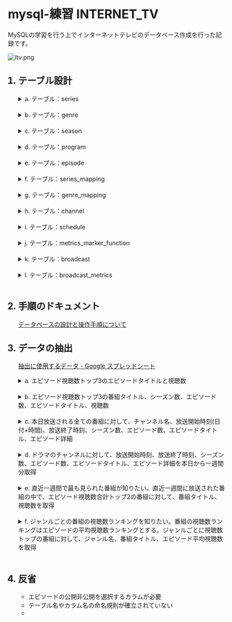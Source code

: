 <!-- # mysql-exercises INTERNET_TV -->
# mysql-練習 INTERNET_TV

MySQLの学習を行う上でインターネットテレビのデータベース作成を行った記録です。

![itv.png](https://gyazo.com/ce5493d717bb65ed0c989b4f020549eb.png)


<ol>

## <li>テーブル設計</li>

<details>
  <summary>a. テーブル：series</summary>

  <text><br>


|カラム名             |データ型        |NULL|キー      |初期値  |AUTO INCREMENT|
|:-:                  |:-:             |:-: |:-:       |:-:     |:-:           |
|series_id            |INT             |    |PRIMARY   |        |YES           |
|created_at           |DATETIME        |    |          |        |              |
|series_name          |VARCHAR(255)    |    |          |        |              |


  <br></text>

</details>
<br><details>
  <summary>b. テーブル：genre</summary>

  <text><br>


|カラム名             |データ型        |NULL|キー      |初期値  |AUTO INCREMENT|
|:-:                  |:-:             |:-: |:-:       |:-:     |:-:           |
|genre_id             |INT             |    |PRIMARY   |        |YES           |
|created_at           |DATETIME        |    |          |        |              |
|genre_name           |VARCHAR(255)    |    |          |        |              |


  <br></text>

</details>
<br><details>
  <summary>c. テーブル：season</summary>

  <text><br>


|カラム名             |データ型        |NULL|キー      |初期値  |AUTO INCREMENT|
|:-:                  |:-:             |:-: |:-:       |:-:     |:-:           |
|season_id            |INT             |    |PRIMARY   |        |YES           |
|created_at           |DATETIME        |    |          |        |              |
|season_name          |VARCHAR(255)    |    |          |        |              |


  <br></text>

</details>
<br><details>
  <summary>d. テーブル：program</summary>

  <text><br>


|カラム名             |データ型        |NULL|キー      |初期値  |AUTO INCREMENT|
|:-:                  |:-:             |:-: |:-:       |:-:     |:-:           |
|program_id           |INT             |    |PRIMARY   |        |YES           |
|created_at           |DATETIME        |    |          |        |              |
|program_title        |VARCHAR(255)    |    |          |        |              |
|description          |TEXT            |    |          |        |              |
|season_id            |INT             |    |          |        |              |
|main_genre_id        |INT             |    |          |        |              |

- 外部キー制約：season_id に対して season(season_id)、main_genre_id に対して genre(genre_id) から設定


  <br></text>

</details>
<br><details>
  <summary>e. テーブル：episode</summary>

  <text><br>


|カラム名             |データ型        |NULL|キー      |初期値  |AUTO INCREMENT|
|:-:                  |:-:             |:-: |:-:       |:-:     |:-:           |
|episode_id           |INT             |    |PRIMARY   |        |YES           |
|created_at           |DATETIME        |    |          |        |              |
|episode_title        |VARCHAR(255)    |    |          |        |              |
|description          |TEXT            |    |          |        |              |
|playtime             |INT             |    |          |        |              |
|on_air               |DATETIME        |    |          |        |              |
|views                |BIGINT          |    |          |0       |              |
|program_id           |INT             |    |          |        |              |

- 外部キー制約：program_id に対して program(program_id) から設定


  <br></text>

</details>
<br><details>
  <summary>f. テーブル：series_mapping</summary>

  <text><br>


|カラム名             |データ型        |NULL|キー      |初期値  |AUTO INCREMENT|
|:-:                  |:-:             |:-: |:-:       |:-:     |:-:           |
|series_mapping_id    |INT             |    |PRIMARY   |        |YES           |
|created_at           |DATETIME        |    |          |        |              |
|program_id           |INT             |    |          |        |              |
|series_id            |INT             |    |          |        |              |

- 外部キー制約：program_id に対して program(program_id)、series_id に対して series(series_id) から設定


  <br></text>

</details>
<br><details>
  <summary>g. テーブル：genre_mapping</summary>

  <text><br>


|カラム名             |データ型        |NULL|キー      |初期値  |AUTO INCREMENT|
|:-:                  |:-:             |:-: |:-:       |:-:     |:-:           |
|genre_mapping_id     |INT             |    |PRIMARY   |        |YES           |
|created_at           |DATETIME        |    |          |        |              |
|program_id           |INT             |    |          |        |              |
|genre_id             |INT             |    |          |        |              |

- 外部キー制約：program_id

 に対して program(program_id)、genre_id に対して genre(genre_id) から設定


  <br></text>

</details>
<br><details>
  <summary>h. テーブル：channel</summary>

  <text><br>


|カラム名             |データ型        |NULL|キー      |初期値  |AUTO INCREMENT|
|:-:                  |:-:             |:-: |:-:       |:-:     |:-:           |
|channel_id           |INT             |    |PRIMARY   |        |YES           |
|created_at           |DATETIME        |    |          |        |              |
|channel_name         |VARCHAR(255)    |    |          |        |              |


  <br></text>

</details>
<br><details>
  <summary>i. テーブル：schedule</summary>

  <text><br>


|カラム名             |データ型        |NULL|キー      |初期値  |AUTO INCREMENT|
|:-:                  |:-:             |:-: |:-:       |:-:     |:-:           |
|schedule_id          |INT             |    |PRIMARY   |        |YES           |
|created_at           |DATETIME        |    |          |        |              |
|channel_id           |INT             |    |          |        |              |
|start_time           |DATETIME        |    |          |        |              |
|end_time             |DATETIME        |    |          |        |              |

- 外部キー制約：channel_id に対して channel(channel_id) から設定


  <br></text>

</details>
<br><details>
  <summary>j. テーブル：metrics_marker_function</summary>

  <text><br>


|カラム名             |データ型        |NULL|キー      |初期値  |AUTO INCREMENT|
|:-:                  |:-:             |:-: |:-:       |:-:     |:-:           |
|metrics_marker_function_id|INT        |    |PRIMARY   |        |YES           |
|created_at           |DATETIME        |    |          |        |              |
|function_name        |VARCHAR(255)    |    |          |        |              |
|function_content     |TEXT            |    |          |        |              |


  <br></text>

</details>
<br><details>
  <summary>k. テーブル：broadcast</summary>

  <text><br>


|カラム名             |データ型        |NULL|キー      |初期値  |AUTO INCREMENT|
|:-:                  |:-:             |:-: |:-:       |:-:     |:-:           |
|broadcast_id         |INT             |    |PRIMARY   |        |YES           |
|created_at           |DATETIME        |    |          |        |              |
|episode_id           |INT             |    |          |        |              |
|schedule_id          |INT             |    |          |        |              |

- 外部キー制約：episode_id に対して episode(episode_id)、schedule_id に対して schedule(schedule_id) から設定


  <br></text>

</details>
<br><details>
  <summary>l. テーブル：broadcast_metrics</summary>

  <text><br>


|カラム名             |データ型        |NULL|キー      |初期値  |AUTO INCREMENT|
|:-:                  |:-:             |:-: |:-:       |:-:     |:-:           |
|broadcast_metrics_id |INT             |    |PRIMARY   |        |YES           |
|created_at           |DATETIME        |    |          |        |              |
|broadcast_id         |INT             |    |          |        |              |
|metrics_marker_function_id|INT        |    |          |        |              |

- 外部キー制約：broadcast_id に対して broadcast(broadcast_id)、metrics_marker_function_id に対して metrics_marker_function(metrics_marker_function_id) から設定


  <br></text>

</details>
<br>


## <li>手順のドキュメント</li>

[データベースの設計と操作手順について](./data_add_doc.md)

## <li>データの抽出</li>

[抽出に使用するデータ - Google スプレッドシート](https://docs.google.com/spreadsheets/d/1kQTzJCZSyCHkZ1HDM9EBShIv1jDWvWagYlhEuvLtioI/edit?usp=sharing)

<details>
  <summary>a. エピソード視聴数トップ3のエピソードタイトルと視聴数</summary>

  <text><br>

```sql
SELECT e.episode_title, e.views
  FROM episode e
 ORDER BY e.views DESC
 LIMIT 3
;
```

| episode_title | views     |
|-|-|
| ep3           | 999946789 |
| ep14          | 999733455 |
| ep8           | 999537708 |


  <br></text>

</details>
<br>
<details>
  <summary>b. エピソード視聴数トップ3の番組タイトル、シーズン数、エピソード数、エピソードタイトル、視聴数</summary>

  <text><br>

```sql
SELECT p.program_title AS Program_Title
     , e.episode_title AS Episode_Title
     , e.views AS View_Count
     , (
         SELECT COUNT(*)
           FROM program p2
          WHERE p2.season_id = p.season_id
       ) AS Total_season
     , (
         SELECT COUNT(*)
           FROM episode e2 
          WHERE e2.program_id = e.program_id
       ) AS Total_episode
     , (
         SELECT COUNT(*)+1
           FROM program p2
          WHERE p2.season_id = p.season_id AND p2.program_id < p.program_id
       ) AS Nth_season
     , (
         SELECT COUNT(*)+1
           FROM episode e2 
          WHERE e2.program_id = e.program_id AND e2.episode_id < e.episode_id
       ) AS Nth_episode
     , e.episode_title AS Episode_Title
     , e.views AS View_Count
  FROM episode e
  JOIN program p ON e.program_id = p.program_id
 ORDER BY e.views DESC
 LIMIT 3
;
```

| Program_Title                             | Episode_Title | View_Count | Total_season | Total_episode | Nth_season | Nth_episode | Episode_Title | View_Count |
|-|-|-|-|-|-|-|-|-|
| 素晴らしき世界 シーズン11                 | ep3           |  999946789 |           13 |            10 |         11 |           3 | ep3           |  999946789 |
| 夢見るピアノ シーズン2                    | ep14          |  999733455 |           14 |            14 |          2 |          14 | ep14          |  999733455 |
| スイートドリームス シーズン2              | ep8           |  999537708 |            6 |             9 |          2 |           8 | ep8           |  999537708 |

<!-- ```
mysql> SELECT * FROM program WHERE program_title LIKE '%夢見るピアノ シーズン%';
+------------+---------------------+-----------------------------------+-----------------------+-----------+---------------+
| program_id | created_at          | program_title                     | description           | season_id | main_genre_id |
+------------+---------------------+-----------------------------------+-----------------------+-----------+---------------+
|        243 | 2023-05-18 13:07:15 | 夢見るピアノ シーズン1            | 番組説明です。        |        28 |            22 |
|        244 | 2023-05-18 13:07:15 | 夢見るピアノ シーズン2            | 番組説明です。        |        28 |            22 |
|        245 | 2023-05-18 13:07:15 | 夢見るピアノ シーズン3            | 番組説明です。        |        28 |            22 |
|        246 | 2023-05-18 13:07:15 | 夢見るピアノ シーズン4            | 番組説明です。        |        28 |            22 |
|        247 | 2023-05-18 13:07:15 | 夢見るピアノ シーズン5            | 番組説明です。        |        28 |            22 |
|        248 | 2023-05-18 13:07:15 | 夢見るピアノ シーズン6            | 番組説明です。        |        28 |            22 |
|        249 | 2023-05-18 13:07:15 | 夢見るピアノ シーズン7            | 番組説明です。        |        28 |            22 |
|        250 | 2023-05-18 13:07:15 | 夢見るピアノ シーズン8            | 番組説明です。        |        28 |            22 |
|        251 | 2023-05-18 13:07:15 | 夢見るピアノ シーズン9            | 番組説明です。        |        28 |            22 |
|        252 | 2023-05-18 13:07:15 | 夢見るピアノ シーズン10           | 番組説明です。        |        28 |            22 |
|        253 | 2023-05-18 13:07:15 | 夢見るピアノ シーズン11           | 番組説明です。        |        28 |            22 |
|        254 | 2023-05-18 13:07:15 | 夢見るピアノ シーズン12           | 番組説明です。        |        28 |            22 |
|        255 | 2023-05-18 13:07:15 | 夢見るピアノ シーズン13           | 番組説明です。        |        28 |            22 |
|        256 | 2023-05-18 13:07:15 | 夢見るピアノ シーズン14           | 番組説明です。        |        28 |            22 |
+------------+---------------------+-----------------------------------+-----------------------+-----------+---------------+
``` -->

  <br></text>

</details>
<br>
<details>
  <summary>c. 本日放送される全ての番組に対して、チャンネル名、放送開始時刻(日付+時間)、放送終了時刻、シーズン数、エピソード数、エピソードタイトル、エピソード詳細</summary>

  <text><br>

```sql
SELECT ch.channel_name
     , s.start_time
     , TIME(s.end_time) AS End_time
     , (
         SELECT COUNT(*)+1
           FROM program p2
          WHERE p2.season_id = p.season_id AND p2.program_id < p.program_id
       ) AS Nth_season
     , (
         SELECT COUNT(*)+1
           FROM episode e2 
          WHERE e2.program_id = e.program_id AND e2.episode_id < e.episode_id
       ) AS Nth_episode
     , e.episode_title
     , e.description
  FROM channel ch
 INNER JOIN schedule s ON s.channel_id = ch.channel_id
 INNER JOIN broadcast b ON b.schedule_id = s.schedule_id
 INNER JOIN episode e ON e.episode_id = b.episode_id
 INNER JOIN program p ON p.program_id = e.program_id
 WHERE DATE(s.start_time) = CURDATE()
;

```

| channel_name | start_time          | End_time | Nth_season | Nth_episode | episode_title | description                    |
| ------------ | ------------------- | -------- | ---------- | ----------- | ------------- | ------------------------------ |
| ペット       | 2023-05-19 00:00:00 | 01:00:00 |         14 |           4 | ep4           | エピソード説明です。           |
| ドラマ1      | 2023-05-19 01:00:00 | 02:00:00 |          1 |           4 | ep4           | エピソード説明です。           |
| ドラマ2      | 2023-05-19 02:00:00 | 03:00:00 |          2 |           4 | ep4           | エピソード説明です。           |
| アニメ1      | 2023-05-19 03:00:00 | 04:00:00 |          3 |           4 | ep4           | エピソード説明です。           |
| アニメ2      | 2023-05-19 04:00:00 | 05:00:00 |          4 |           4 | ep4           | エピソード説明です。           |
| スポーツ     | 2023-05-19 05:00:00 | 06:00:00 |          5 |           4 | ep4           | エピソード説明です。           |
| ペット       | 2023-05-19 06:00:00 | 07:00:00 |          6 |           4 | ep4           | エピソード説明です。           |
| ドラマ1      | 2023-05-19 07:00:00 | 08:00:00 |          7 |           4 | ep4           | エピソード説明です。           |
| ドラマ2      | 2023-05-19 08:00:00 | 09:00:00 |          8 |           4 | ep4           | エピソード説明です。           |
| アニメ1      | 2023-05-19 09:00:00 | 10:00:00 |          9 |           4 | ep4           | エピソード説明です。           |
| ドラマ2      | 2023-05-19 14:00:00 | 15:00:00 |          3 |           4 | ep4           | エピソード説明です。           |
| アニメ1      | 2023-05-19 15:00:00 | 16:00:00 |          4 |           4 | ep4           | エピソード説明です。           |
| アニメ2      | 2023-05-19 16:00:00 | 17:00:00 |          5 |           4 | ep4           | エピソード説明です。           |
| スポーツ     | 2023-05-19 17:00:00 | 18:00:00 |          6 |           4 | ep4           | エピソード説明です。           |
| ペット       | 2023-05-19 18:00:00 | 19:00:00 |          7 |           4 | ep4           | エピソード説明です。           |
| ドラマ1      | 2023-05-19 19:00:00 | 20:00:00 |          8 |           4 | ep4           | エピソード説明です。           |
| ドラマ2      | 2023-05-19 20:00:00 | 21:00:00 |          9 |           4 | ep4           | エピソード説明です。           |
| アニメ1      | 2023-05-19 21:00:00 | 22:00:00 |         10 |           4 | ep4           | エピソード説明です。           |
| アニメ2      | 2023-05-19 22:00:00 | 23:00:00 |         11 |           4 | ep4           | エピソード説明です。           |
| スポーツ     | 2023-05-19 23:00:00 | 00:00:00 |         12 |           4 | ep4           | エピソード説明です。           |
| ペット       | 2023-05-19 00:00:00 | 01:00:00 |          5 |           3 | ep3           | エピソード説明です。           |
| ドラマ1      | 2023-05-19 01:00:00 | 02:00:00 |          6 |           3 | ep3           | エピソード説明です。           |
| ドラマ2      | 2023-05-19 02:00:00 | 03:00:00 |          7 |           3 | ep3           | エピソード説明です。           |
| アニメ1      | 2023-05-19 03:00:00 | 04:00:00 |          1 |           3 | ep3           | エピソード説明です。           |
| アニメ2      | 2023-05-19 04:00:00 | 05:00:00 |          2 |           3 | ep3           | エピソード説明です。           |
| スポーツ     | 2023-05-19 05:00:00 | 06:00:00 |          3 |           3 | ep3           | エピソード説明です。           |
| ペット       | 2023-05-19 06:00:00 | 07:00:00 |          4 |           3 | ep3           | エピソード説明です。           |
| アニメ1      | 2023-05-19 09:00:00 | 10:00:00 |          7 |           3 | ep3           | エピソード説明です。           |
| アニメ2      | 2023-05-19 10:00:00 | 11:00:00 |          8 |           3 | ep3           | エピソード説明です。           |
| スポーツ     | 2023-05-19 11:00:00 | 12:00:00 |          9 |           3 | ep3           | エピソード説明です。           |
| ペット       | 2023-05-19 12:00:00 | 13:00:00 |         10 |           3 | ep3           | エピソード説明です。           |
| ドラマ1      | 2023-05-19 13:00:00 | 14:00:00 |         11 |           3 | ep3           | エピソード説明です。           |
| ドラマ2      | 2023-05-19 14:00:00 | 15:00:00 |         12 |           3 | ep3           | エピソード説明です。           |
| アニメ1      | 2023-05-19 15:00:00 | 16:00:00 |         13 |           3 | ep3           | エピソード説明です。           |
| アニメ2      | 2023-05-19 16:00:00 | 17:00:00 |         14 |           3 | ep3           | エピソード説明です。           |
| スポーツ     | 2023-05-19 17:00:00 | 18:00:00 |          1 |           3 | ep3           | エピソード説明です。           |
| ペット       | 2023-05-19 18:00:00 | 19:00:00 |          2 |           3 | ep3           | エピソード説明です。           |
| ドラマ1      | 2023-05-19 19:00:00 | 20:00:00 |          3 |           3 | ep3           | エピソード説明です。           |
| ドラマ2      | 2023-05-19 20:00:00 | 21:00:00 |          4 |           3 | ep3           | エピソード説明です。           |
| アニメ1      | 2023-05-19 21:00:00 | 22:00:00 |          5 |           3 | ep3           | エピソード説明です。           |
| アニメ2      | 2023-05-19 22:00:00 | 23:00:00 |          6 |           3 | ep3           | エピソード説明です。           |
| スポーツ     | 2023-05-19 23:00:00 | 00:00:00 |          7 |           3 | ep3           | エピソード説明です。           |
| ペット       | 2023-05-19 00:00:00 | 01:00:00 |         16 |           2 | ep2           | エピソード説明です。           |
| ドラマ1      | 2023-05-19 01:00:00 | 02:00:00 |         17 |           2 | ep2           | エピソード説明です。           |
| ドラマ2      | 2023-05-19 02:00:00 | 03:00:00 |          1 |           2 | ep2           | エピソード説明です。           |
| アニメ1      | 2023-05-19 03:00:00 | 04:00:00 |          2 |           2 | ep2           | エピソード説明です。           |
| アニメ2      | 2023-05-19 04:00:00 | 05:00:00 |          3 |           2 | ep2           | エピソード説明です。           |
| スポーツ     | 2023-05-19 05:00:00 | 06:00:00 |          4 |           2 | ep2           | エピソード説明です。           |
| ペット       | 2023-05-19 06:00:00 | 07:00:00 |          5 |           2 | ep2           | エピソード説明です。           |
| ドラマ1      | 2023-05-19 07:00:00 | 08:00:00 |          6 |           2 | ep2           | エピソード説明です。           |
| ドラマ2      | 2023-05-19 08:00:00 | 09:00:00 |          7 |           2 | ep2           | エピソード説明です。           |
| アニメ1      | 2023-05-19 09:00:00 | 10:00:00 |          8 |           2 | ep2           | エピソード説明です。           |
| アニメ2      | 2023-05-19 10:00:00 | 11:00:00 |          1 |           2 | ep2           | エピソード説明です。           |
| スポーツ     | 2023-05-19 11:00:00 | 12:00:00 |          1 |           2 | ep2           | エピソード説明です。           |
| ペット       | 2023-05-19 12:00:00 | 13:00:00 |          2 |           2 | ep2           | エピソード説明です。           |
| ドラマ1      | 2023-05-19 13:00:00 | 14:00:00 |          3 |           2 | ep2           | エピソード説明です。           |
| ドラマ2      | 2023-05-19 14:00:00 | 15:00:00 |          4 |           2 | ep2           | エピソード説明です。           |
| アニメ1      | 2023-05-19 15:00:00 | 16:00:00 |          5 |           2 | ep2           | エピソード説明です。           |
| アニメ2      | 2023-05-19 16:00:00 | 17:00:00 |          6 |           2 | ep2           | エピソード説明です。           |
| スポーツ     | 2023-05-19 17:00:00 | 18:00:00 |          7 |           2 | ep2           | エピソード説明です。           |
| ペット       | 2023-05-19 18:00:00 | 19:00:00 |          8 |           2 | ep2           | エピソード説明です。           |
| ドラマ1      | 2023-05-19 19:00:00 | 20:00:00 |          9 |           2 | ep2           | エピソード説明です。           |
| ドラマ2      | 2023-05-19 20:00:00 | 21:00:00 |         10 |           2 | ep2           | エピソード説明です。           |
| アニメ1      | 2023-05-19 21:00:00 | 22:00:00 |          1 |           2 | ep2           | エピソード説明です。           |
| アニメ2      | 2023-05-19 22:00:00 | 23:00:00 |          2 |           2 | ep2           | エピソード説明です。           |
| スポーツ     | 2023-05-19 23:00:00 | 00:00:00 |          3 |           2 | ep2           | エピソード説明です。           |



  <br></text>

</details>
<br>
<details>
  <summary>d. ドラマのチャンネルに対して、放送開始時刻、放送終了時刻、シーズン数、エピソード数、エピソードタイトル、エピソード詳細を本日から一週間分取得</summary>

  <text><br>

```sql
SELECT * FROM channel WHERE channel_name LIKE 'ドラマ%';

```

| channel_id | created_at          | channel_name |
| ---------- | ------------------- | ------------ |
|          1 | 2023-05-18 13:07:18 | ドラマ1      |
|          2 | 2023-05-18 13:07:18 | ドラマ2      |


```sql

SELECT s.start_time
     , s.end_time
     , (
         SELECT COUNT(*)+1
           FROM program p2
          WHERE p2.season_id = p.season_id AND p2.program_id < p.program_id
       ) AS Nth_season
     , (
         SELECT COUNT(*)+1
           FROM episode e2 
          WHERE e2.program_id = e.program_id AND e2.episode_id < e.episode_id
       ) AS Nth_episode
     , e.episode_title
     , e.description
  FROM channel ch
 INNER JOIN schedule s ON s.channel_id = ch.channel_id
 INNER JOIN broadcast b ON b.schedule_id = s.schedule_id
 INNER JOIN episode e ON e.episode_id = b.episode_id
 INNER JOIN program p ON p.program_id = e.program_id
 WHERE (s.channel_id BETWEEN 1 AND 2)
   AND s.start_time BETWEEN CURDATE() AND DATE_ADD(CURDATE(), INTERVAL 7 DAY)
;
```

| start_time          | end_time            | Nth_season | Nth_episode | episode_title         | description                    |
| ------------------- | ------------------- | ---------- | ----------- | --------------------- | ------------------------------ |
| 2023-05-23 07:00:00 | 2023-05-23 08:00:00 |          2 |           5 | 大自然の美しさ        | エピソード説明です。           |
| 2023-05-24 01:00:00 | 2023-05-24 02:00:00 |          5 |           5 | ep5                   | エピソード説明です。           |
| 2023-05-24 07:00:00 | 2023-05-24 08:00:00 |         11 |           5 | ep5                   | エピソード説明です。           |
| 2023-05-25 01:00:00 | 2023-05-25 02:00:00 |         10 |           5 | ep5                   | エピソード説明です。           |
| 2023-05-25 07:00:00 | 2023-05-25 08:00:00 |          3 |           5 | ep5                   | エピソード説明です。           |
| 2023-05-25 19:00:00 | 2023-05-25 20:00:00 |          9 |           5 | ep5                   | エピソード説明です。           |
| 2023-05-19 01:00:00 | 2023-05-19 02:00:00 |          1 |           4 | ep4                   | エピソード説明です。           |
| 2023-05-19 07:00:00 | 2023-05-19 08:00:00 |          7 |           4 | ep4                   | エピソード説明です。           |
| 2023-05-19 19:00:00 | 2023-05-19 20:00:00 |          8 |           4 | ep4                   | エピソード説明です。           |
| 2023-05-20 01:00:00 | 2023-05-20 02:00:00 |         14 |           4 | ep4                   | エピソード説明です。           |
| 2023-05-20 07:00:00 | 2023-05-20 08:00:00 |          2 |           4 | ep4                   | エピソード説明です。           |
| 2023-05-20 13:00:00 | 2023-05-20 14:00:00 |          8 |           4 | ep4                   | エピソード説明です。           |
| 2023-05-20 19:00:00 | 2023-05-20 20:00:00 |         14 |           4 | ep4                   | エピソード説明です。           |
| 2023-05-21 01:00:00 | 2023-05-21 02:00:00 |          6 |           4 | ep4                   | エピソード説明です。           |
| 2023-05-21 07:00:00 | 2023-05-21 08:00:00 |          1 |           4 | ep4                   | エピソード説明です。           |
| 2023-05-21 13:00:00 | 2023-05-21 14:00:00 |          7 |           4 | ep4                   | エピソード説明です。           |
| 2023-05-21 19:00:00 | 2023-05-21 20:00:00 |         13 |           4 | ep4                   | エピソード説明です。           |
| 2023-05-22 07:00:00 | 2023-05-22 08:00:00 |          2 |           4 | ep4                   | エピソード説明です。           |
| 2023-05-22 13:00:00 | 2023-05-22 14:00:00 |          8 |           4 | ep4                   | エピソード説明です。           |
| 2023-05-22 19:00:00 | 2023-05-22 20:00:00 |          5 |           4 | ep4                   | エピソード説明です。           |
| 2023-05-23 01:00:00 | 2023-05-23 02:00:00 |         11 |           4 | ep4                   | エピソード説明です。           |
| 2023-05-23 07:00:00 | 2023-05-23 08:00:00 |         17 |           4 | ep4                   | エピソード説明です。           |
| 2023-05-23 19:00:00 | 2023-05-23 20:00:00 |          9 |           4 | ep4                   | エピソード説明です。           |
| 2023-05-24 01:00:00 | 2023-05-24 02:00:00 |         15 |           4 | ep4                   | エピソード説明です。           |
| 2023-05-24 07:00:00 | 2023-05-24 08:00:00 |          4 |           4 | ep4                   | エピソード説明です。           |
| 2023-05-24 13:00:00 | 2023-05-24 14:00:00 |          2 |           4 | ep4                   | エピソード説明です。           |
| 2023-05-24 19:00:00 | 2023-05-24 20:00:00 |          2 |           4 | ep4                   | エピソード説明です。           |
| 2023-05-25 01:00:00 | 2023-05-25 02:00:00 |          8 |           4 | ep4                   | エピソード説明です。           |
| 2023-05-25 07:00:00 | 2023-05-25 08:00:00 |         14 |           4 | ep4                   | エピソード説明です。           |
| 2023-05-25 13:00:00 | 2023-05-25 14:00:00 |          1 |           4 | ep4                   | エピソード説明です。           |
| 2023-05-25 19:00:00 | 2023-05-25 20:00:00 |          7 |           4 | ep4                   | エピソード説明です。           |
| 2023-05-19 01:00:00 | 2023-05-19 02:00:00 |          6 |           3 | ep3                   | エピソード説明です。           |
| 2023-05-19 13:00:00 | 2023-05-19 14:00:00 |         11 |           3 | ep3                   | エピソード説明です。           |
| 2023-05-19 19:00:00 | 2023-05-19 20:00:00 |          3 |           3 | ep3                   | エピソード説明です。           |
| 2023-05-20 01:00:00 | 2023-05-20 02:00:00 |          9 |           3 | ep3                   | エピソード説明です。           |
| 2023-05-20 13:00:00 | 2023-05-20 14:00:00 |          7 |           3 | ep3                   | エピソード説明です。           |
| 2023-05-21 01:00:00 | 2023-05-21 02:00:00 |          8 |           3 | ep3                   | エピソード説明です。           |
| 2023-05-21 07:00:00 | 2023-05-21 08:00:00 |          2 |           3 | ep3                   | エピソード説明です。           |
| 2023-05-21 13:00:00 | 2023-05-21 14:00:00 |          8 |           3 | ep3                   | エピソード説明です。           |
| 2023-05-22 01:00:00 | 2023-05-22 02:00:00 |         12 |           3 | ep3                   | エピソード説明です。           |
| 2023-05-22 07:00:00 | 2023-05-22 08:00:00 |          6 |           3 | ep3                   | エピソード説明です。           |
| 2023-05-22 13:00:00 | 2023-05-22 14:00:00 |          3 |           3 | ep3                   | エピソード説明です。           |
| 2023-05-23 01:00:00 | 2023-05-23 02:00:00 |          2 |           3 | ep3                   | エピソード説明です。           |
| 2023-05-23 07:00:00 | 2023-05-23 08:00:00 |          6 |           3 | ep3                   | エピソード説明です。           |
| 2023-05-23 13:00:00 | 2023-05-23 14:00:00 |         12 |           3 | ep3                   | エピソード説明です。           |
| 2023-05-23 19:00:00 | 2023-05-23 20:00:00 |          2 |           3 | ep3                   | エピソード説明です。           |
| 2023-05-24 01:00:00 | 2023-05-24 02:00:00 |          8 |           3 | ep3                   | エピソード説明です。           |
| 2023-05-24 13:00:00 | 2023-05-24 14:00:00 |          1 |           3 | ep3                   | エピソード説明です。           |
| 2023-05-24 19:00:00 | 2023-05-24 20:00:00 |          7 |           3 | ep3                   | エピソード説明です。           |
| 2023-05-25 01:00:00 | 2023-05-25 02:00:00 |          4 |           3 | ep3                   | エピソード説明です。           |
| 2023-05-25 07:00:00 | 2023-05-25 08:00:00 |         10 |           3 | ep3                   | エピソード説明です。           |
| 2023-05-25 19:00:00 | 2023-05-25 20:00:00 |         11 |           3 | ep3                   | エピソード説明です。           |
| 2023-05-19 01:00:00 | 2023-05-19 02:00:00 |         17 |           2 | ep2                   | エピソード説明です。           |
| 2023-05-19 07:00:00 | 2023-05-19 08:00:00 |          6 |           2 | ep2                   | エピソード説明です。           |
| 2023-05-19 13:00:00 | 2023-05-19 14:00:00 |          3 |           2 | ep2                   | エピソード説明です。           |
| 2023-05-19 19:00:00 | 2023-05-19 20:00:00 |          9 |           2 | ep2                   | エピソード説明です。           |
| 2023-05-20 01:00:00 | 2023-05-20 02:00:00 |          5 |           2 | ep2                   | エピソード説明です。           |
| 2023-05-20 07:00:00 | 2023-05-20 08:00:00 |         11 |           2 | ep2                   | エピソード説明です。           |
| 2023-05-20 13:00:00 | 2023-05-20 14:00:00 |         17 |           2 | ep2                   | エピソード説明です。           |
| 2023-05-20 19:00:00 | 2023-05-20 20:00:00 |          5 |           2 | ep2                   | エピソード説明です。           |
| 2023-05-21 01:00:00 | 2023-05-21 02:00:00 |          6 |           2 | ep2                   | エピソード説明です。           |
| 2023-05-21 07:00:00 | 2023-05-21 08:00:00 |         12 |           2 | ep2                   | エピソード説明です。           |
| 2023-05-21 13:00:00 | 2023-05-21 14:00:00 |          1 |           2 | ep2                   | エピソード説明です。           |
| 2023-05-21 19:00:00 | 2023-05-21 20:00:00 |          7 |           2 | ep2                   | エピソード説明です。           |
| 2023-05-22 01:00:00 | 2023-05-22 02:00:00 |         13 |           2 | ep2                   | エピソード説明です。           |
| 2023-05-22 13:00:00 | 2023-05-22 14:00:00 |          2 |           2 | ep2                   | エピソード説明です。           |
| 2023-05-22 19:00:00 | 2023-05-22 20:00:00 |          8 |           2 | ep2                   | エピソード説明です。           |
| 2023-05-23 01:00:00 | 2023-05-23 02:00:00 |         14 |           2 | ep2                   | エピソード説明です。           |
| 2023-05-23 07:00:00 | 2023-05-23 08:00:00 |          4 |           2 | ep2                   | エピソード説明です。           |
| 2023-05-23 13:00:00 | 2023-05-23 14:00:00 |         10 |           2 | ep2                   | エピソード説明です。           |
| 2023-05-23 19:00:00 | 2023-05-23 20:00:00 |         16 |           2 | ep2                   | エピソード説明です。           |
| 2023-05-24 01:00:00 | 2023-05-24 02:00:00 |          3 |           2 | ep2                   | エピソード説明です。           |
| 2023-05-24 07:00:00 | 2023-05-24 08:00:00 |          5 |           2 | ep2                   | エピソード説明です。           |
| 2023-05-24 13:00:00 | 2023-05-24 14:00:00 |         11 |           2 | ep2                   | エピソード説明です。           |
| 2023-05-24 19:00:00 | 2023-05-24 20:00:00 |         17 |           2 | ep2                   | エピソード説明です。           |
| 2023-05-25 01:00:00 | 2023-05-25 02:00:00 |          6 |           2 | ep2                   | エピソード説明です。           |
| 2023-05-25 07:00:00 | 2023-05-25 08:00:00 |          6 |           2 | ep2                   | エピソード説明です。           |
| 2023-05-25 13:00:00 | 2023-05-25 14:00:00 |          6 |           2 | ep2                   | エピソード説明です。           |
| 2023-05-23 08:00:00 | 2023-05-23 09:00:00 |          3 |           5 | 未来の食事            | エピソード説明です。           |
| 2023-05-23 14:00:00 | 2023-05-23 15:00:00 |          9 |           5 | ep5                   | エピソード説明です。           |
| 2023-05-24 02:00:00 | 2023-05-24 03:00:00 |          6 |           5 | ep5                   | エピソード説明です。           |
| 2023-05-24 14:00:00 | 2023-05-24 15:00:00 |         18 |           5 | ep5                   | エピソード説明です。           |
| 2023-05-25 02:00:00 | 2023-05-25 03:00:00 |         11 |           5 | ep5                   | エピソード説明です。           |
| 2023-05-25 08:00:00 | 2023-05-25 09:00:00 |          4 |           5 | ep5                   | エピソード説明です。           |
| 2023-05-25 20:00:00 | 2023-05-25 21:00:00 |         10 |           5 | ep5                   | エピソード説明です。           |
| 2023-05-19 02:00:00 | 2023-05-19 03:00:00 |          2 |           4 | ep4                   | エピソード説明です。           |
| 2023-05-19 08:00:00 | 2023-05-19 09:00:00 |          8 |           4 | ep4                   | エピソード説明です。           |
| 2023-05-19 14:00:00 | 2023-05-19 15:00:00 |          3 |           4 | ep4                   | エピソード説明です。           |
| 2023-05-19 20:00:00 | 2023-05-19 21:00:00 |          9 |           4 | ep4                   | エピソード説明です。           |
| 2023-05-20 02:00:00 | 2023-05-20 03:00:00 |         15 |           4 | ep4                   | エピソード説明です。           |
| 2023-05-20 08:00:00 | 2023-05-20 09:00:00 |          3 |           4 | ep4                   | エピソード説明です。           |
| 2023-05-20 20:00:00 | 2023-05-20 21:00:00 |          1 |           4 | ep4                   | エピソード説明です。           |
| 2023-05-21 02:00:00 | 2023-05-21 03:00:00 |          7 |           4 | ep4                   | エピソード説明です。           |
| 2023-05-21 08:00:00 | 2023-05-21 09:00:00 |          2 |           4 | ep4                   | エピソード説明です。           |
| 2023-05-21 14:00:00 | 2023-05-21 15:00:00 |          8 |           4 | ep4                   | エピソード説明です。           |
| 2023-05-21 20:00:00 | 2023-05-21 21:00:00 |         14 |           4 | ep4                   | エピソード説明です。           |
| 2023-05-22 02:00:00 | 2023-05-22 03:00:00 |          3 |           4 | ep4                   | エピソード説明です。           |
| 2023-05-22 08:00:00 | 2023-05-22 09:00:00 |          3 |           4 | ep4                   | エピソード説明です。           |
| 2023-05-22 14:00:00 | 2023-05-22 15:00:00 |          1 |           4 | ep4                   | エピソード説明です。           |
| 2023-05-22 20:00:00 | 2023-05-22 21:00:00 |          6 |           4 | ep4                   | エピソード説明です。           |
| 2023-05-23 08:00:00 | 2023-05-23 09:00:00 |          1 |           4 | ep4                   | エピソード説明です。           |
| 2023-05-23 14:00:00 | 2023-05-23 15:00:00 |          4 |           4 | ep4                   | エピソード説明です。           |
| 2023-05-24 02:00:00 | 2023-05-24 03:00:00 |         16 |           4 | ep4                   | エピソード説明です。           |
| 2023-05-24 08:00:00 | 2023-05-24 09:00:00 |          5 |           4 | ep4                   | エピソード説明です。           |
| 2023-05-24 14:00:00 | 2023-05-24 15:00:00 |          3 |           4 | ep4                   | エピソード説明です。           |
| 2023-05-24 20:00:00 | 2023-05-24 21:00:00 |          3 |           4 | ep4                   | エピソード説明です。           |
| 2023-05-25 02:00:00 | 2023-05-25 03:00:00 |          9 |           4 | ep4                   | エピソード説明です。           |
| 2023-05-25 08:00:00 | 2023-05-25 09:00:00 |         15 |           4 | ep4                   | エピソード説明です。           |
| 2023-05-25 14:00:00 | 2023-05-25 15:00:00 |          2 |           4 | ep4                   | エピソード説明です。           |
| 2023-05-25 20:00:00 | 2023-05-25 21:00:00 |          1 |           4 | ep4                   | エピソード説明です。           |
| 2023-05-19 02:00:00 | 2023-05-19 03:00:00 |          7 |           3 | ep3                   | エピソード説明です。           |
| 2023-05-19 14:00:00 | 2023-05-19 15:00:00 |         12 |           3 | ep3                   | エピソード説明です。           |
| 2023-05-19 20:00:00 | 2023-05-19 21:00:00 |          4 |           3 | ep3                   | エピソード説明です。           |
| 2023-05-20 02:00:00 | 2023-05-20 03:00:00 |         10 |           3 | ep3                   | エピソード説明です。           |
| 2023-05-20 08:00:00 | 2023-05-20 09:00:00 |          2 |           3 | ep3                   | エピソード説明です。           |
| 2023-05-20 14:00:00 | 2023-05-20 15:00:00 |          8 |           3 | ep3                   | エピソード説明です。           |
| 2023-05-20 20:00:00 | 2023-05-20 21:00:00 |          3 |           3 | ep3                   | エピソード説明です。           |
| 2023-05-21 02:00:00 | 2023-05-21 03:00:00 |          9 |           3 | ep3                   | エピソード説明です。           |
| 2023-05-21 14:00:00 | 2023-05-21 15:00:00 |          1 |           3 | ep3                   | エピソード説明です。           |
| 2023-05-21 20:00:00 | 2023-05-21 21:00:00 |          7 |           3 | ep3                   | エピソード説明です。           |
| 2023-05-22 02:00:00 | 2023-05-22 03:00:00 |          1 |           3 | ep3                   | エピソード説明です。           |
| 2023-05-22 08:00:00 | 2023-05-22 09:00:00 |          7 |           3 | ep3                   | エピソード説明です。           |
| 2023-05-22 20:00:00 | 2023-05-22 21:00:00 |          6 |           3 | ep3                   | エピソード説明です。           |
| 2023-05-23 02:00:00 | 2023-05-23 03:00:00 |          1 |           3 | ep3                   | エピソード説明です。           |
| 2023-05-23 08:00:00 | 2023-05-23 09:00:00 |          7 |           3 | ep3                   | エピソード説明です。           |
| 2023-05-23 14:00:00 | 2023-05-23 15:00:00 |         13 |           3 | ep3                   | エピソード説明です。           |
| 2023-05-23 20:00:00 | 2023-05-23 21:00:00 |          3 |           3 | ep3                   | エピソード説明です。           |
| 2023-05-24 02:00:00 | 2023-05-24 03:00:00 |          9 |           3 | ep3                   | エピソード説明です。           |
| 2023-05-24 08:00:00 | 2023-05-24 09:00:00 |         15 |           3 | ep3                   | エピソード説明です。           |
| 2023-05-24 14:00:00 | 2023-05-24 15:00:00 |          2 |           3 | ep3                   | エピソード説明です。           |
| 2023-05-24 20:00:00 | 2023-05-24 21:00:00 |          8 |           3 | ep3                   | エピソード説明です。           |
| 2023-05-25 02:00:00 | 2023-05-25 03:00:00 |          5 |           3 | ep3                   | エピソード説明です。           |
| 2023-05-25 08:00:00 | 2023-05-25 09:00:00 |         11 |           3 | ep3                   | エピソード説明です。           |
| 2023-05-25 14:00:00 | 2023-05-25 15:00:00 |          6 |           3 | ep3                   | エピソード説明です。           |
| 2023-05-19 02:00:00 | 2023-05-19 03:00:00 |          1 |           2 | ep2                   | エピソード説明です。           |
| 2023-05-19 08:00:00 | 2023-05-19 09:00:00 |          7 |           2 | ep2                   | エピソード説明です。           |
| 2023-05-19 14:00:00 | 2023-05-19 15:00:00 |          4 |           2 | ep2                   | エピソード説明です。           |
| 2023-05-19 20:00:00 | 2023-05-19 21:00:00 |         10 |           2 | ep2                   | エピソード説明です。           |
| 2023-05-20 02:00:00 | 2023-05-20 03:00:00 |          6 |           2 | ep2                   | エピソード説明です。           |
| 2023-05-20 14:00:00 | 2023-05-20 15:00:00 |         18 |           2 | ep2                   | エピソード説明です。           |
| 2023-05-20 20:00:00 | 2023-05-20 21:00:00 |          1 |           2 | ep2                   | エピソード説明です。           |
| 2023-05-21 02:00:00 | 2023-05-21 03:00:00 |          7 |           2 | ep2                   | エピソード説明です。           |
| 2023-05-21 08:00:00 | 2023-05-21 09:00:00 |         13 |           2 | ep2                   | エピソード説明です。           |
| 2023-05-21 14:00:00 | 2023-05-21 15:00:00 |          2 |           2 | ep2                   | エピソード説明です。           |
| 2023-05-21 20:00:00 | 2023-05-21 21:00:00 |          8 |           2 | ep2                   | エピソード説明です。           |
| 2023-05-22 02:00:00 | 2023-05-22 03:00:00 |         14 |           2 | ep2                   | エピソード説明です。           |
| 2023-05-22 08:00:00 | 2023-05-22 09:00:00 |          3 |           2 | ep2                   | エピソード説明です。           |
| 2023-05-22 14:00:00 | 2023-05-22 15:00:00 |          3 |           2 | ep2                   | エピソード説明です。           |
| 2023-05-22 20:00:00 | 2023-05-22 21:00:00 |          9 |           2 | ep2                   | エピソード説明です。           |
| 2023-05-23 02:00:00 | 2023-05-23 03:00:00 |         15 |           2 | ep2                   | エピソード説明です。           |
| 2023-05-23 08:00:00 | 2023-05-23 09:00:00 |          5 |           2 | ep2                   | エピソード説明です。           |
| 2023-05-23 14:00:00 | 2023-05-23 15:00:00 |         11 |           2 | ep2                   | エピソード説明です。           |
| 2023-05-23 20:00:00 | 2023-05-23 21:00:00 |         17 |           2 | ep2                   | エピソード説明です。           |
| 2023-05-24 02:00:00 | 2023-05-24 03:00:00 |          4 |           2 | ep2                   | エピソード説明です。           |
| 2023-05-24 08:00:00 | 2023-05-24 09:00:00 |          6 |           2 | ep2                   | エピソード説明です。           |
| 2023-05-24 14:00:00 | 2023-05-24 15:00:00 |         12 |           2 | ep2                   | エピソード説明です。           |
| 2023-05-24 20:00:00 | 2023-05-24 21:00:00 |          1 |           2 | ep2                   | エピソード説明です。           |
| 2023-05-25 02:00:00 | 2023-05-25 03:00:00 |          1 |           2 | ep2                   | エピソード説明です。           |
| 2023-05-25 08:00:00 | 2023-05-25 09:00:00 |          1 |           2 | ep2                   | エピソード説明です。           |
| 2023-05-25 14:00:00 | 2023-05-25 15:00:00 |          7 |           2 | ep2                   | エピソード説明です。           |


  <br></text>

</details>
<br>
<details>
  <summary>e. 直近一週間で最も見られた番組が知りたい。直近一週間に放送された番組の中で、エピソード視聴数合計トップ2の番組に対して、番組タイトル、視聴数を取得</summary>

  <text><br>

```sql
SELECT p.program_title
     , SUM(e.views) as total_views
  FROM program p
 INNER JOIN episode e ON e.program_id = p.program_id
 WHERE e.on_air BETWEEN DATE_SUB(CURDATE(), INTERVAL 7 DAY) AND CURDATE()
 GROUP BY p.program_title
 ORDER BY total_views DESC
 LIMIT 2
;
```

  <br></text>

</details>
<br>
<details>
  <summary>f. ジャンルごとの番組の視聴数ランキングを知りたい。番組の視聴数ランキングはエピソードの平均視聴数ランキングとする。ジャンルごとに視聴数トップの番組に対して、ジャンル名、番組タイトル、エピソード平均視聴数を取得</summary>

  <text><br>

```sql
SELECT g.genre_name
     , p.program_title
     , AVG(e.views) as avg_views
  FROM genre g
 INNER JOIN genre_mapping gm ON gm.genre_id = g.genre_id
 INNER JOIN program p ON p.program_id = gm.program_id
 INNER JOIN episode e ON e.program_id = p.program_id
 GROUP BY g.genre_name
        , p.program_title
 ORDER BY avg_views DESC
;
```

  <br></text>

</details>
<br>

## <li>反省</li>

  - エピソードの公開非公開を選択するカラムが必要
  - テーブル名やカラム名の命名規則が確立されていない
  - 

<ol>